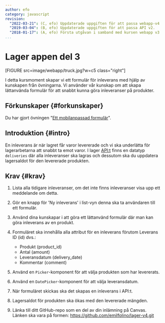 ```yaml
---
author: efo
category: javascript
revision:
  "2022-03-21": (C, efo) Uppdaterade uppgiften för att passa webapp-v4.
  "2019-03-04": (B, efo) Uppdaterade uppgiften för att passa API v2.
  "2018-01-17": (A, efo) Första utgåvan i samband med kursen webapp v3.
...
```

Lager appen del 3
==================================

[FIGURE src=image/webapp/truck.jpg?w=c5 class="right"]

I detta kursmoment skapar vi ett formulär för inleverans med hjälp av kunskapen från övningarna. Vi använder vår kunskap om att skapa lättanvända formulär för att snabbt kunna göra inleveranser på produkter.



<!--more-->



Förkunskaper {#forkunskaper}
-----------------------

Du har gjort övningen "[Ett mobilanpassad formulär](kunskap/ett-mobilanpassad-formular)".



Introduktion {#intro}
-----------------------

En inleverans är när lagret får varor levererade och vi ska underlätta för lagerarbetarna att snabbt ta emot varor. I lager [API:t](https://lager.emilfolino.se/v2) finns en datatyp `deliveries` där alla inleveranser ska lagras och dessutom ska du uppdatera lagersaldot för den levererade produkten.



Krav {#krav}
-----------------------

1. Lista alla tidigare inleveranser, om det inte finns inleveranser visa upp ett meddelande om detta.

1. Gör en knapp för 'Ny inleverans' i list-vyn denna ska ta användaren till ett formulär.

1. Använd dina kunskapar i att göra ett lättanvänd formulär där man kan göra inleverans av en produkt.

1. Formuläret ska innehålla alla attribut för en inleverans förutom Leverans ID (id) dvs.:

    * Produkt (product_id)
    * Antal (amount)
    * Leveransdatum (delivery_date)
    * Kommentar (comment)

5. Använd en `Picker`-komponent för att välja produkten som har levererats.

6. Använd en `DatePicker`-komponent för att välja leveransdatum.

7. När formuläret skickas ska det skapas en inleverans i API:t.

8. Lagersaldot för produkten ska ökas med den levererade mängden.

9. Länka till ditt GitHub-repo som en del av din inlämning på Canvas. Länken ska vara på formen: https://github.com/emilfolino/lager-v4.git

